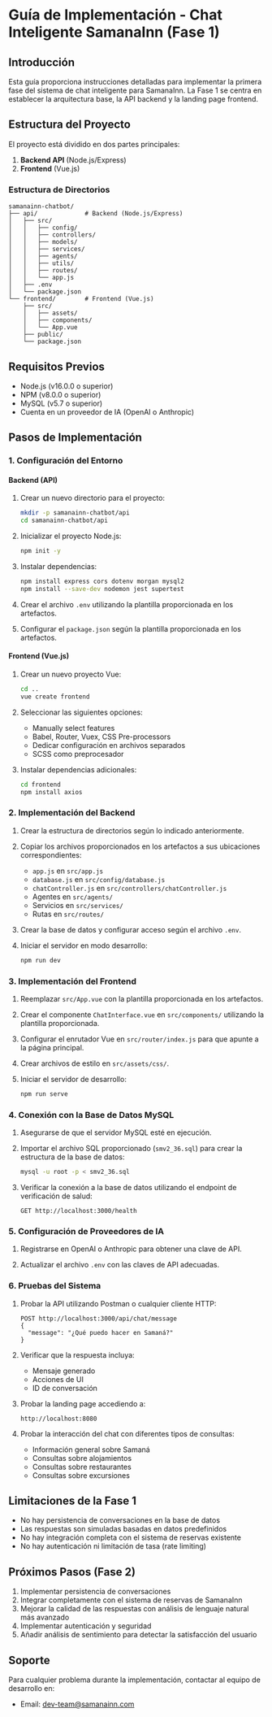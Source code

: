 # Guía de Implementación - Chat Inteligente SamanaInn (Fase 1)

## Introducción

Esta guía proporciona instrucciones detalladas para implementar la primera fase del sistema de chat inteligente para SamanaInn. La Fase 1 se centra en establecer la arquitectura base, la API backend y la landing page frontend.

## Estructura del Proyecto

El proyecto está dividido en dos partes principales:

1. **Backend API** (Node.js/Express)
2. **Frontend** (Vue.js)

### Estructura de Directorios

```
samanainn-chatbot/
├── api/             # Backend (Node.js/Express)
│   ├── src/
│   │   ├── config/
│   │   ├── controllers/
│   │   ├── models/
│   │   ├── services/
│   │   ├── agents/
│   │   ├── utils/
│   │   ├── routes/
│   │   └── app.js
│   ├── .env
│   └── package.json
└── frontend/        # Frontend (Vue.js)
    ├── src/
    │   ├── assets/
    │   ├── components/
    │   └── App.vue
    ├── public/
    └── package.json
```

## Requisitos Previos

- Node.js (v16.0.0 o superior)
- NPM (v8.0.0 o superior)
- MySQL (v5.7 o superior)
- Cuenta en un proveedor de IA (OpenAI o Anthropic)

## Pasos de Implementación

### 1. Configuración del Entorno

#### Backend (API)

1. Crear un nuevo directorio para el proyecto:
   ```bash
   mkdir -p samanainn-chatbot/api
   cd samanainn-chatbot/api
   ```

2. Inicializar el proyecto Node.js:
   ```bash
   npm init -y
   ```

3. Instalar dependencias:
   ```bash
   npm install express cors dotenv morgan mysql2
   npm install --save-dev nodemon jest supertest
   ```

4. Crear el archivo `.env` utilizando la plantilla proporcionada en los artefactos.

5. Configurar el `package.json` según la plantilla proporcionada en los artefactos.

#### Frontend (Vue.js)

1. Crear un nuevo proyecto Vue:
   ```bash
   cd ..
   vue create frontend
   ```

2. Seleccionar las siguientes opciones:
   - Manually select features
   - Babel, Router, Vuex, CSS Pre-processors
   - Dedicar configuración en archivos separados
   - SCSS como preprocesador

3. Instalar dependencias adicionales:
   ```bash
   cd frontend
   npm install axios
   ```

### 2. Implementación del Backend

1. Crear la estructura de directorios según lo indicado anteriormente.

2. Copiar los archivos proporcionados en los artefactos a sus ubicaciones correspondientes:
   - `app.js` en `src/app.js`
   - `database.js` en `src/config/database.js`
   - `chatController.js` en `src/controllers/chatController.js`
   - Agentes en `src/agents/`
   - Servicios en `src/services/`
   - Rutas en `src/routes/`

3. Crear la base de datos y configurar acceso según el archivo `.env`.

4. Iniciar el servidor en modo desarrollo:
   ```bash
   npm run dev
   ```

### 3. Implementación del Frontend

1. Reemplazar `src/App.vue` con la plantilla proporcionada en los artefactos.

2. Crear el componente `ChatInterface.vue` en `src/components/` utilizando la plantilla proporcionada.

3. Configurar el enrutador Vue en `src/router/index.js` para que apunte a la página principal.

4. Crear archivos de estilo en `src/assets/css/`.

5. Iniciar el servidor de desarrollo:
   ```bash
   npm run serve
   ```

### 4. Conexión con la Base de Datos MySQL

1. Asegurarse de que el servidor MySQL esté en ejecución.

2. Importar el archivo SQL proporcionado (`smv2_36.sql`) para crear la estructura de la base de datos:
   ```bash
   mysql -u root -p < smv2_36.sql
   ```

3. Verificar la conexión a la base de datos utilizando el endpoint de verificación de salud:
   ```
   GET http://localhost:3000/health
   ```

### 5. Configuración de Proveedores de IA

1. Registrarse en OpenAI o Anthropic para obtener una clave de API.

2. Actualizar el archivo `.env` con las claves de API adecuadas.

### 6. Pruebas del Sistema

1. Probar la API utilizando Postman o cualquier cliente HTTP:
   ```
   POST http://localhost:3000/api/chat/message
   {
     "message": "¿Qué puedo hacer en Samaná?"
   }
   ```

2. Verificar que la respuesta incluya:
   - Mensaje generado
   - Acciones de UI
   - ID de conversación

3. Probar la landing page accediendo a:
   ```
   http://localhost:8080
   ```

4. Probar la interacción del chat con diferentes tipos de consultas:
   - Información general sobre Samaná
   - Consultas sobre alojamientos
   - Consultas sobre restaurantes
   - Consultas sobre excursiones

## Limitaciones de la Fase 1

- No hay persistencia de conversaciones en la base de datos
- Las respuestas son simuladas basadas en datos predefinidos
- No hay integración completa con el sistema de reservas existente
- No hay autenticación ni limitación de tasa (rate limiting)

## Próximos Pasos (Fase 2)

1. Implementar persistencia de conversaciones
2. Integrar completamente con el sistema de reservas de SamanaInn
3. Mejorar la calidad de las respuestas con análisis de lenguaje natural más avanzado
4. Implementar autenticación y seguridad
5. Añadir análisis de sentimiento para detectar la satisfacción del usuario

## Soporte

Para cualquier problema durante la implementación, contactar al equipo de desarrollo en:
- Email: dev-team@samanainn.com